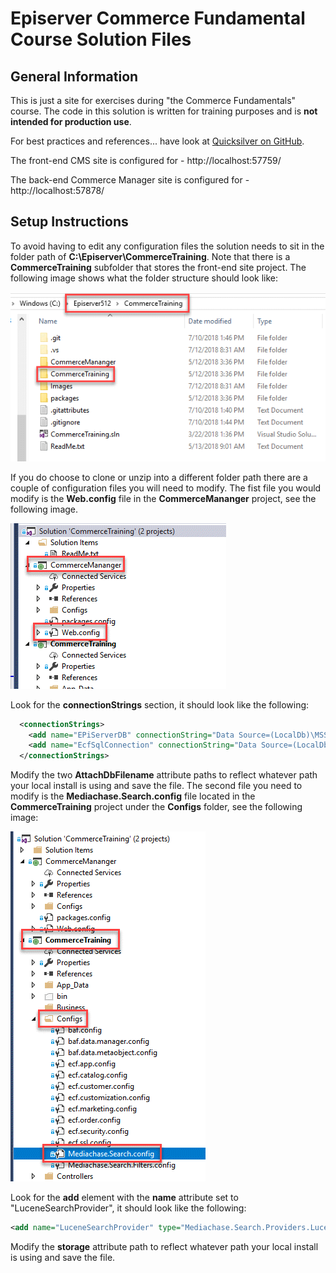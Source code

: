 # Episerver Commerce Fundamental Course Solution Files
## General Information
This is just a site for exercises during "the Commerce Fundamentals" course.  The code in this solution is written
for training purposes and is **not intended for production use**.

For best practices and references... have look at [Quicksilver on GitHub](https://github.com/episerver/Quicksilver).

The front-end CMS site is configured for - http://localhost:57759/

The back-end Commerce Manager site is configured for - http://localhost:57878/

## Setup Instructions
To avoid having to edit any configuration files the solution needs to sit in the folder path of 
**C:\Episerver\CommerceTraining**. Note that there is a **CommerceTraining** subfolder that stores the front-end
site project. The following image shows what the folder structure should look like:

![Folder Structure](/Images/folder-structure.gif)

If you do choose to clone or unzip into a different folder path there are a couple of configuration files
you will need to modify.  The fist file you would modify is the **Web.config** file in the **CommerceMananger**
project, see the following image.

![Web.config circled](/Images/webconfig-circled.gif)

Look for the **connectionStrings** section, it should look like the following:
```xml
  <connectionStrings>
    <add name="EPiServerDB" connectionString="Data Source=(LocalDb)\MSSQLLocalDB;AttachDbFilename=C:\Episerver512\CommerceTraining\CommerceTraining\App_Data\EPiServerDB_3a678c46.mdf;Initial Catalog=EPiServerDB_3a678c45;Connection Timeout=60;Integrated Security=True;MultipleActiveResultSets=True" providerName="System.Data.SqlClient" />
    <add name="EcfSqlConnection" connectionString="Data Source=(LocalDb)\MSSQLLocalDB;AttachDbFilename=C:\Episerver512\CommerceTraining\CommerceTraining\App_Data\EcfSqlConnection_d3a95dd5.mdf;Initial Catalog=EcfSqlConnection_d3a95dd4;Connection Timeout=60;Integrated Security=True;MultipleActiveResultSets=True" providerName="System.Data.SqlClient" />
  </connectionStrings>
  ```
Modify the two **AttachDbFilename** attribute paths to reflect whatever path your local install is using and save the file.   The second
file you need to modify is the **Mediachase.Search.config** file located in the **CommerceTraining** project under the **Configs** folder, see
the following image:

![Mediachase.Search.config circled](/Images/mediachase-search-config-circled.gif)

Look for the **add** element with the **name** attribute set to "LuceneSearchProvider", it should look like the following:
```xml
<add name="LuceneSearchProvider" type="Mediachase.Search.Providers.Lucene.LuceneSearchProvider, Mediachase.Search.LuceneSearchProvider" queryBuilderType="Mediachase.Search.Providers.Lucene.LuceneSearchQueryBuilder, Mediachase.Search.LuceneSearchProvider" storage="C:\Episerver512\CommerceTraining\CommerceMananger\App_Data\Search\ECApplication\" simulateFaceting="true" />
```
Modify the **storage** attribute path to reflect whatever path your local install is using and save the file.